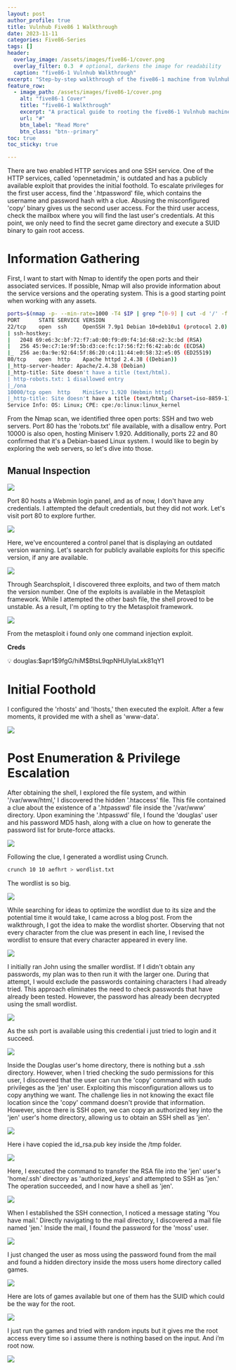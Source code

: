```yaml
---
layout: post
author_profile: true
title: Vulnhub Five86 1 Walkthrough 
date: 2023-11-11
categories: Five86-Series
tags: []
header:
  overlay_image: /assets/images/five86-1/cover.png
  overlay_filter: 0.3  # optional, darkens the image for readability
  caption: "five86-1 Vulnhub Walkthrough"
excerpt: "Step-by-step walkthrough of the five86-1 machine from Vulnhub."
feature_row:
  - image_path: /assets/images/five86-1/cover.png
    alt: "five86-1 Cover"
    title: "five86-1 Walkthrough"
    excerpt: "A practical guide to rooting the five86-1 Vulnhub machine."
    url: "#"
    btn_label: "Read More"
    btn_class: "btn--primary"
toc: true
toc_sticky: true

---
```


There are two enabled HTTP services and one SSH service. One of the HTTP services, called 'opennetadmin,' is outdated and has a publicly available exploit that provides the initial foothold. To escalate privileges for the first user access, find the '.htpassword' file, which contains the username and password hash with a clue. Abusing the misconfigured 'copy' binary gives us the second user access. For the third user access, check the mailbox where you will find the last user's credentials. At this point, we only need to find the secret game directory and execute a SUID binary to gain root access.

# Information Gathering

First, I want to start with Nmap to identify the open ports and their associated services. If possible, Nmap will also provide information about the service versions and the operating system. This is a good starting point when working with any assets.

```bash
ports=$(nmap -p- --min-rate=1000 -T4 $IP | grep ^[0-9] | cut -d '/' -f 1 | tr '\n' ',' | sed s/,$//) ; nmap -p$ports -sC -sV -oN nmap_service_scan $IP
PORT      STATE SERVICE VERSION
22/tcp    open  ssh     OpenSSH 7.9p1 Debian 10+deb10u1 (protocol 2.0)
| ssh-hostkey: 
|   2048 69:e6:3c:bf:72:f7:a0:00:f9:d9:f4:1d:68:e2:3c:bd (RSA)
|   256 45:9e:c7:1e:9f:5b:d3:ce:fc:17:56:f2:f6:42:ab:dc (ECDSA)
|_  256 ae:0a:9e:92:64:5f:86:20:c4:11:44:e0:58:32:e5:05 (ED25519)
80/tcp    open  http    Apache httpd 2.4.38 ((Debian))
|_http-server-header: Apache/2.4.38 (Debian)
|_http-title: Site doesn't have a title (text/html).
| http-robots.txt: 1 disallowed entry 
|_/ona
10000/tcp open  http    MiniServ 1.920 (Webmin httpd)
|_http-title: Site doesn't have a title (text/html; Charset=iso-8859-1).
Service Info: OS: Linux; CPE: cpe:/o:linux:linux_kernel
```

From the Nmap scan, we identified three open ports: SSH and two web servers. Port 80 has the 'robots.txt' file available, with a disallow entry. Port 10000 is also open, hosting Miniserv 1.920. Additionally, ports 22 and 80 confirmed that it's a Debian-based Linux system. I would like to begin by exploring the web servers, so let's dive into those.

## Manual Inspection

![](/assets/images/five86-1/1.png)

Port 80 hosts a Webmin login panel, and as of now, I don't have any credentials. I attempted the default credentials, but they did not work. Let's visit port 80 to explore further.

![](/assets/images/five86-1/2.png)

Here, we've encountered a control panel that is displaying an outdated version warning. Let's search for publicly available exploits for this specific version, if any are available.

![](/assets/images/five86-1/3.png)

Through Searchsploit, I discovered three exploits, and two of them match the version number. One of the exploits is available in the Metasploit framework. While I attempted the other bash file, the shell proved to be unstable. As a result, I'm opting to try the Metasploit framework.

![](/assets/images/five86-1/4.png)

From the metasploit i found only one command injection exploit.

**Creds**

<aside>
💡 douglas:$apr1$9fgG/hiM$BtsL9qpNHUlylaLxk81qY1

</aside>

# Initial Foothold

I configured the 'rhosts' and 'lhosts,' then executed the exploit. After a few moments, it provided me with a shell as 'www-data'.

![](/assets/images/five86-1/5.png)

# Post Enumeration & Privilege Escalation

After obtaining the shell, I explored the file system, and within '/var/www/html,' I discovered the hidden '.htaccess' file. This file contained a clue about the existence of a '.htpasswd' file inside the '/var/www' directory. Upon examining the '.htpasswd' file, I found the 'douglas' user and his password MD5 hash, along with a clue on how to generate the password list for brute-force attacks.

![](/assets/images/five86-1/6.png)

Following the clue, I generated a wordlist using Crunch.

```bash
crunch 10 10 aefhrt > wordlist.txt
```

The wordlist is so big.

![](/assets/images/five86-1/7.png)

While searching for ideas to optimize the wordlist due to its size and the potential time it would take, I came across a blog post. From the walkthrough, I got the idea to make the wordlist shorter. Observing that not every character from the clue was present in each line, I revised the wordlist to ensure that every character appeared in every line.

![](/assets/images/five86-1/8.png)

I initially ran John using the smaller wordlist. If I didn't obtain any passwords, my plan was to then run it with the larger one. During that attempt, I would exclude the passwords containing characters I had already tried. This approach eliminates the need to check passwords that have already been tested. However, the password has already been decrypted using the small wordlist.

![](/assets/images/five86-1/9.png)

As the ssh port is available using this credential i just tried to login and it succeed.

![](/assets/images/five86-1/10.png)

Inside the Douglas user's home directory, there is nothing but a .ssh directory. However, when I tried checking the sudo permissions for this user, I discovered that the user can run the 'copy' command with sudo privileges as the 'jen' user. Exploiting this misconfiguration allows us to copy anything we want. The challenge lies in not knowing the exact file location since the 'copy' command doesn't provide that information. However, since there is SSH open, we can copy an authorized key into the 'jen' user's home directory, allowing us to obtain an SSH shell as 'jen'.

![](/assets/images/five86-1/11.png)

Here i have copied the id_rsa.pub key inside the /tmp folder.

![](/assets/images/five86-1/12.png)

Here, I executed the command to transfer the RSA file into the 'jen' user's 'home/.ssh' directory as 'authorized_keys' and attempted to SSH as 'jen.' The operation succeeded, and I now have a shell as 'jen'.

![](/assets/images/five86-1/13.png)

When I established the SSH connection, I noticed a message stating 'You have mail.' Directly navigating to the mail directory, I discovered a mail file named 'jen.' Inside the mail, I found the password for the 'moss' user.

![](/assets/images/five86-1/14.png)

I just changed the user as moss using the password found from the mail and found a hidden directory inside the moss users home directory called games.

![](/assets/images/five86-1/15.png)

Here are lots of games available but one of them has the SUID which could be the way for the root.

![](/assets/images/five86-1/16.png)

I just run the games and tried with random inputs but it gives me the root access every time so i assume there is nothing based on the input. And i’m root now.

![](/assets/images/five86-1/17.png)